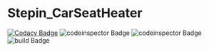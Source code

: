 # Stepin_CarSeatHeater

[![Codacy Badge](https://app.codacy.com/project/badge/Grade/0e573a3448414cf29a28bbbb9ad68c3d)](https://www.codacy.com/gh/anandkrishna74/Stepin_CarSeatHeater/dashboard?utm_source=github.com&amp;utm_medium=referral&amp;utm_content=anandkrishna74/Stepin_CarSeatHeater&amp;utm_campaign=Badge_Grade)  ![codeinspector Badge](https://www.code-inspector.com/project/28760/score/svg)  ![codeinspector Badge](https://www.code-inspector.com/project/28760/status/svg) ![build Badge](https://github.com/anandkrishna74/Stepin_CarSeatHeater/actions/workflows/blank.yml/badge.svg)
